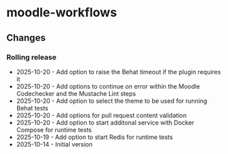 moodle-workflows
================

Changes
-------

### Rolling release

* 2025-10-20 - Add option to raise the Behat timeout if the plugin requires it
* 2025-10-20 - Add options to continue on error within the Moodle Codechecker and the Mustache Lint steps
* 2025-10-20 - Add option to select the theme to be used for running Behat tests
* 2025-10-20 - Add options for pull request content validation
* 2025-10-20 - Add option to start additonal service with Docker Compose for runtime tests
* 2025-10-19 - Add option to start Redis for runtime tests
* 2025-10-14 - Initial version
